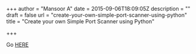 +++
author = "Mansoor A"
date = 2015-09-06T18:09:05Z
description = ""
draft = false
url = "create-your-own-simple-port-scanner-using-python"
title = "Create your own Simple Port Scanner using Python"

+++


Go [HERE](https://github.com/MansoorMajeed/simple-portscanner)

